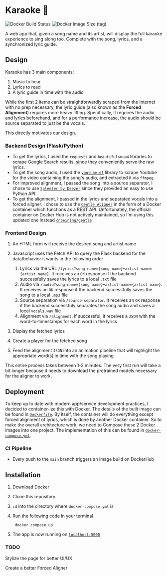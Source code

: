 Karaoke 🎤
=====

![Docker Build Status](https://img.shields.io/docker/build/seanfarhat/karaoke) ![Docker Image Size (tag)](https://img.shields.io/docker/image-size/seanfarhat/karaoke/latest)

A web app that, given a song name and its artist, will display the full karaoke experience to sing along too. Complete with the song, lyrics, and a synchronized lyric guide.

Design
----

Karaoke has 3 main components:

1. Music to hear
2. Lyrics to read
3. A lyric guide in time with the audio

While the first 2 items can be straightforwardly scraped from the Internet with no prep necessary, the lyric guide (also known as the **Forced Alignment**) requires more heavy lifting. Specifically, it requires the audio and lyrics beforehand, and for a performance increase, the audio should be source separated to just be the vocals.

This directly motivates our design.

### Backend Design (Flask/Python)

- To get the lyrics, I used the `requests` and `beautifulsoup4` libraries to scrape Google Search results, since they conveniently serve the raw lyrics.
- To get the song audio, I used the [`youtube-dl`](https://github.com/ytdl-org/youtube-dl) library to scrape Youtube for the video containing the song's audio, and extracted it via `ffmpeg`.
- For improved alignment, I passed the song into a source separator. I chose to use [`Spleeter by Deezer`](https://github.com/deezer/spleeter) since they provided an easy to use Python API.
- To get the alignment, I passed in the lyrics and separated vocals into a forced aligner. I chose to use the [`Gentle Aligner`](https://github.com/lowerquality/gentle) in the form of a Docker container which functions as a REST API. Unfortunately, the official container on Docker Hub is not actively maintained, so I'm using this updated one instead [`cnbeining/gentle`](https://hub.docker.com/r/cnbeining/gentle)

### Frontend Design

1. An HTML form will receive the desired song and artist name
2. Javascript uses the Fetch API to query the Flask backend for the data/behavior it wants in the following order

    1. Lyrics via the URL `/lyrics?song-name={song name}+artist-name={artist name}`. It receives an `OK` response if the backend successfully saves the lyrics to a local `.txt` file
    2. Audio via `/audio?song-name={song name}+artist-name={artist name}`. It receives an `OK` response if the backend successfully saves the song to a local `.mp3` file
    3. Source separation via `/source-separator`. It receives an `OK` response if the backend successfuly separates the song audio and saves a local `vocals.wav` file
    4. Alignment via `/alignment`. If successful, it receives a `JSON` with the word-to-timestamps for each word in the lyrics
    
3. Display the fetched lyrics
4. Create a player for the fetched song
5. Feed the alignment `JSON` into an animation pipeline that will highlight the appropriate word(s) in time with the song playing

This entire process takes between 1-2 minutes. The very first run will take a bit longer because it needs to download the pretrained models necessary for the aligner to work.

Deployment
----

To keep up to date with modern app/service development practices, I decided to container-ize this with Docker. The details of the built image can be found in [`Dockerfile`](https://github.com/sfarhat/Karaoke/blob/main/Dockerfile). By itself, the container will do everything except forced alignment of lyrics, which is done by another Docker container. So to make the overall architecture work, we need to Compose these 2 Docker images into one project. The implementation of this can be found in [`docker-compose.yml`](https://github.com/sfarhat/Karaoke/blob/main/docker-compose.yml).

### CI Pipeline
- Every push to the `main` branch triggers an image build on DockerHub

Installation
----

1. Download Docker
2. Clone this repository
3. `cd` into the directory where `docker-compose.yml` is
4. Run the following code in your terminal

        docker compose up
        
3. The app is now running on [`localhost:5000`](http://localhost:5000)

### TODO

Stylize the page for better UI/UX

Create a better Forced Aligner

